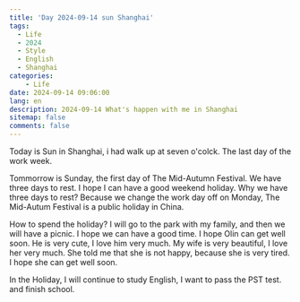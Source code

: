 ```yaml
---
title: 'Day 2024-09-14 sun Shanghai'
tags:
  - Life
  - 2024
  - Style
  - English
  - Shanghai
categories:
    - Life
date: 2024-09-14 09:06:00
lang: en
description: 2024-09-14 What's happen with me in Shanghai
sitemap: false
comments: false
---
```

Today is Sun in Shanghai, i had walk up at seven o'colck. The last day of the work week.

Tommorrow is Sunday, the first day of The Mid-Autumn Festival. We have three days to rest. I hope I can have a good weekend holiday. Why we have three days to rest? Because we change the work day off on Monday, The Mid-Autum Festival is a public holiday in China.

How to spend the holiday? I will go to the park with my family, and then we will have a picnic. I hope we can have a good time. I hope Olin can get well soon. He is very cute, I love him very much. My wife is very beautiful, I love her very much. She told me that she is not happy, because she is very tired. I hope she can get well soon.

In the Holiday, I will continue to study English, I want to pass the PST test. and finish school.
